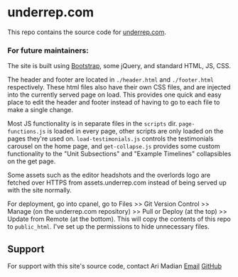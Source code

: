 # underrep.com

This repo contains the source code for [underrep.com](https://underrep.com).

### For future maintainers:

The site is built using [Bootstrap](https://getbootstrap.com/), some jQuery, and standard HTML, JS, CSS.

The header and footer are located in `./header.html` and `./footer.html` respectively. These html files also have their own CSS files, and are injected into the currently served page on load. This provides one quick and easy place to edit the header and footer instead of having to go to each file to make a single change.

Most JS functionality is in separate files in the `scripts` dir. `page-functions.js` is loaded in every page, other scripts are only loaded on the pages they're used on. `load-testimonials.js` controls the testimonials carousel on the home page, and `get-collapse.js` provides some custom functionality to the "Unit Subsections" and "Example Timelines" collapsibles on the get page.

Some assets such as the editor headshots and the overlords logo are fetched over HTTPS from assets.underrep.com instead of being served up with the site normally.

For deployment, go into cpanel, go to Files >> Git Version Control >> Manage (on the underrep.com repository) >> Pull or Deploy (at the top) >> Update from Remote (at the bottom). This will copy the contents of this repo to `public_html`. I've set up the permissions to hide unnecessary files.

## Support
For support with this site's source code, contact Ari Madian [Email](mailto:akmadian@gmail.com) [GitHub](https://github.com/akmadian)